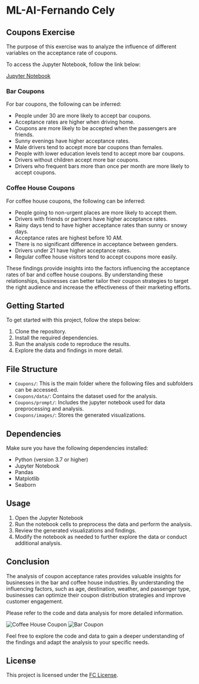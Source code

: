 

<html>
<h1>ML-AI-Fernando Cely</h1>

<h2>Coupons Exercise</h2>

<p>The purpose of this exercise was to analyze the influence of different variables on the acceptance rate of coupons.</p>
 
<p>To access the Jupyter Notebook, follow the link below:</p>
<a href="https://github.com/fcely/ML/tree/main/Coupons/prompt.ipynb">Jupyter Notebook</a>


<h3>Bar Coupons</h3>

<p>For bar coupons, the following can be inferred:</p>

<ul>
  <li>People under 30 are more likely to accept bar coupons.</li>
  <li>Acceptance rates are higher when driving home.</li>
  <li>Coupons are more likely to be accepted when the passengers are friends.</li>
  <li>Sunny evenings have higher acceptance rates.</li>
  <li>Male drivers tend to accept more bar coupons than females.</li>
  <li>People with lower education levels tend to accept more bar coupons.</li>
  <li>Drivers without children accept more bar coupons.</li>
  <li>Drivers who frequent bars more than once per month are more likely to accept coupons.</li>
</ul>

<h3>Coffee House Coupons</h3>

<p>For coffee house coupons, the following can be inferred:</p>

<ul>
  <li>People going to non-urgent places are more likely to accept them.</li>
  <li>Drivers with friends or partners have higher acceptance rates.</li>
  <li>Rainy days tend to have higher acceptance rates than sunny or snowy days.</li>
  <li>Acceptance rates are highest before 10 AM.</li>
  <li>There is no significant difference in acceptance between genders.</li>
  <li>Drivers under 21 have higher acceptance rates.</li>
  <li>Regular coffee house visitors tend to accept coupons more easily.</li>
</ul>

<p>These findings provide insights into the factors influencing the acceptance rates of bar and coffee house coupons. By understanding these relationships, businesses can better tailor their coupon strategies to target the right audience and increase the effectiveness of their marketing efforts.</p>

<h2>Getting Started</h2>

<p>To get started with this project, follow the steps below:</p>

<ol>
  <li>Clone the repository.</li>
  <li>Install the required dependencies.</li>
  <li>Run the analysis code to reproduce the results.</li>
  <li>Explore the data and findings in more detail.</li>
</ol>

<h2>File Structure</h2>

<ul>
  <li><code>Coupons/</code>: This is the main folder where the following files and subfolders can be accessed.</li>
  <li><code>Coupons/data/</code>: Contains the dataset used for the analysis.</li>
  <li><code>Coupons/prompt/</code>: Includes the jupyter notebook used for data preprocessing and analysis.</li>
  <li><code>Coupons/images/</code>: Stores the generated visualizations.</li>
</ul>

<h2>Dependencies</h2>

<p>Make sure you have the following dependencies installed:</p>

<ul>
  <li>Python (version 3.7 or higher)</li>
  <li>Jupyter Notebook</li>
  <li>Pandas</li>
  <li>Matplotlib</li>
  <li>Seaborn</li>
</ul>



<h2>Usage</h2>

<ol>
  <li>Open the Jupyter Notebook
  <li>Run the notebook cells to preprocess the data and perform the analysis.</li>
  <li>Review the generated visualizations and findings.</li>
  <li>Modify the notebook as needed to further explore the data or conduct additional analysis.</li>
</ol>

<h2>Conclusion</h2>

<p>The analysis of coupon acceptance rates provides valuable insights for businesses in the bar and coffee house industries. By understanding the influencing factors, such as age, destination, weather, and passenger type, businesses can optimize their coupon distribution strategies and improve customer engagement.</p>

<p>Please refer to the code and data analysis for more detailed information.</p>

<img src="https://github.com/fcely/ML/tree/main/Coupons/images/coffee_house_coupon.png" alt="Coffee House Coupon">


<img src="https://github.com/fcely/ML/tree/main/Coupons/images/bar_coupon.jpg" alt="Bar Coupon">


<p>Feel free to explore the code and data to gain a deeper understanding of the findings and adapt the analysis to your specific needs.</p>

<h2>License</h2>

<p>This project is licensed under the <a href="LICENSE">FC License</a>.</p>

